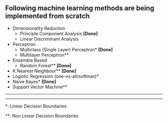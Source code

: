 ## Following machine learning methods are being implemented from scratch

* Dimensionality Reduction
  * Principle Component Analysis **[Done]**
  * Linear Discriminant Analysis
* Perceptron
  * Multiclass (Single Layer) Perceptron* **[Done]**
  * Multilayer Perceptron**
* Ensemble Based
  * Random Forest** **[Done]**
* K Nearest Neighbour** **[Done]**
* Logistic Regression (one-vs-all/softmax)*
* Naive Bayes* **[Done]**
* Support Vector Machine**
--------------------------------
--------------------------------
*: Linear Decision Boundaries

**: Non Linear Decision Boundaries

